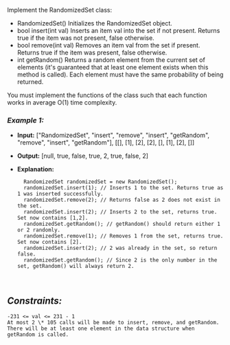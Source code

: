 Implement the RandomizedSet class:

- RandomizedSet() Initializes the RandomizedSet object.
- bool insert(int val) Inserts an item val into the set if not present. Returns true if the item was not present, false otherwise.
- bool remove(int val) Removes an item val from the set if present. Returns true if the item was present, false otherwise.
- int getRandom() Returns a random element from the current set of elements (it's guaranteed that at least one element exists when this method is called). Each element must have the same probability of being returned.

You must implement the functions of the class such that each function works in average O(1) time complexity.

### **_Example 1:_**

- **Input:** ["RandomizedSet", "insert", "remove", "insert", "getRandom", "remove", "insert", "getRandom"], [[], [1], [2], [2], [], [1], [2], []]

- **Output:** [null, true, false, true, 2, true, false, 2]

- **Explanation:**

        RandomizedSet randomizedSet = new RandomizedSet();
        randomizedSet.insert(1); // Inserts 1 to the set. Returns true as 1 was inserted successfully.
        randomizedSet.remove(2); // Returns false as 2 does not exist in the set.
        randomizedSet.insert(2); // Inserts 2 to the set, returns true. Set now contains [1,2].
        randomizedSet.getRandom(); // getRandom() should return either 1 or 2 randomly.
        randomizedSet.remove(1); // Removes 1 from the set, returns true. Set now contains [2].
        randomizedSet.insert(2); // 2 was already in the set, so return false.
        randomizedSet.getRandom(); // Since 2 is the only number in the set, getRandom() will always return 2.

<br>

## **_Constraints:_**

    -231 <= val <= 231 - 1
    At most 2 \* 105 calls will be made to insert, remove, and getRandom.
    There will be at least one element in the data structure when getRandom is called.
